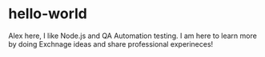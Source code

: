 # hello-world

Alex here, I like Node.js and QA Automation testing. I am here to learn more by doing
Exchnage ideas and share professional experineces!
